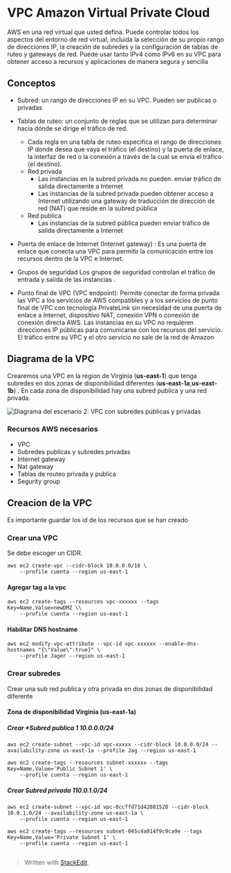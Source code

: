 
# VPC Amazon Virtual Private Cloud

AWS en una red virtual que usted defina. Puede controlar todos los aspectos del entorno de red virtual, incluida la selección de su propio rango de direcciones IP, la creación de subredes y la configuración de tablas de ruteo y gateways de red. Puede usar tanto IPv4 como IPv6 en su VPC para obtener acceso a recursos y aplicaciones de manera segura y sencilla

## Conceptos

- Subred: un rango de direcciones IP en su VPC. Pueden ser publicas o privadas

- Tablas de ruteo: un conjunto de reglas que se utilizan para determinar hacia dónde se dirige el tráfico de red.
	-  Cada regla en una tabla de ruteo especifica el rango de direcciones IP donde desea que vaya el tráfico (el destino) y la puerta de enlace, la interfaz de red o la conexión a través de la cual se envía el tráfico (el destino).
	-  Red privada
		-  Las instancias en la subred privada no pueden. enviar tráfico de salida directamente a Internet
		- Las instancias de la subred privada pueden obtener acceso a Internet utilizando una gateway de traducción de dirección de red (NAT) que reside en la subred pública
	- Red  publica
		- Las instancias de la subred pública pueden enviar tráfico de salida directamente a Internet

- Puerta de enlace de Internet (Internet gateway) : Es una puerta de enlace que conecta una VPC para permitir la comunicación entre los recursos dentro de la VPC e Internet.
- Grupos de seguridad Los grupos de seguridad controlan el tráfico de entrada y salida de las instancias . 
- Punto final de VPC (VPC endpoint):  Permite conectar de forma privada las VPC a los servicios de AWS compatibles y a los servicios de punto final de VPC con tecnología PrivateLink sin necesidad de una puerta de enlace a Internet, dispositivo NAT, conexión VPN o conexión de conexión directa AWS. Las instancias en su VPC no requieren direcciones IP públicas para comunicarse con los recursos del servicio. El tráfico entre su VPC y el otro servicio no sale de la red de Amazon
 
## Diagrama de la VPC 

Crearemos una VPC en la  region de Virginia (**us-east-1**) que tenga subredes en dos zonas de disponibilidad diferentes (**us-east-1a**,**us-east-1b**) . En cada zona  de disponibilidad hay una subred publica y una red privada. 
 
![Diagrama del escenario 2: VPC con subredes públicas y privadas](https://docs.aws.amazon.com/es_es/vpc/latest/userguide/images/nat-gateway-diagram.png)

### Recursos AWS necesarios 
- VPC
- Subredes publicas y subredes privadas
- Internet gateway 
- Nat gateway
- Tablas de routeo privada y publica
-  Segurity group 

## Creacion de la VPC
Es importante guardar los id de los recursos que se han creado
### Crear una VPC 
Se debe escoger un CIDR. 

```console
aws ec2 create-vpc --cidr-block 10.0.0.0/16 \
	--profile cuenta --region us-east-1
```
#### Agregar tag a la vpc 
```console
aws ec2 create-tags --resources vpc-xxxxxx --tags Key=Name,Value=newDMZ \\
	--profile cuenta --region us-east-1
``` 

#### Habilitar DNS hostname 
```console
aws ec2 modify-vpc-attribute --vpc-id vpc-xxxxxx --enable-dns-hostnames "{\"Value\":true}" \
	--profile Jager --region us-east-1
``` 
### Crear subredes 
Crear una sub red publica y otra privada en dos zonas de disponibilidad diferente 
#### Zona de disponibilidad Virginia (us-east-1a)
#####  Crear *Subred publica 1  10.0.0.0/24 
```console
aws ec2 create-subnet --vpc-id vpc-xxxxx --cidr-block 10.0.0.0/24 --availability-zone us-east-1a --profile Jag --region us-east-1

aws ec2 create-tags --resources subnet-xxxxxx --tags Key=Name,Value='Public Subnet 1' \
	--profile cuenta --region us-east-1
``` 
#####  Crear  *Subred privada 1*10.0.1.0/24 
```console
aws ec2 create-subnet --vpc-id vpc-0ccffd71d42081528 --cidr-block 10.0.1.0/24 --availability-zone us-east-1a \
	--profile cuenta --region us-east-1

aws ec2 create-tags --resources subnet-045c4a014f9c9ca9e --tags Key=Name,Value='Private Subnet 1' \
	--profile cuenta --region us-east-1
```  

```console
```

> Written with [StackEdit](https://stackedit.io/).
<!--stackedit_data:
eyJoaXN0b3J5IjpbMTc4MDIyNDgzMCwtMTY0MzM1OTI0NywtMT
c5MTQxMTE2OCwtMTY3MzQ4MTM1Ml19
-->